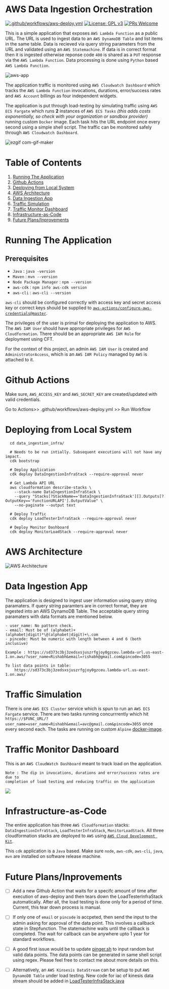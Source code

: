 # AWS Data Ingestion Orchestration

[![.github/workflows/aws-deploy.yml](https://github.com/onerishabh/data-ingestion-orchestration/actions/workflows/aws-deploy.yml/badge.svg)](https://github.com/onerishabh/data-ingestion-orchestration/actions/workflows/aws-deploy.yml) [![License: GPL v3](https://img.shields.io/badge/License-GPLv3-blue.svg)](https://www.gnu.org/licenses/gpl-3.0) [![PRs Welcome](https://img.shields.io/badge/PRs-welcome-brightgreen.svg?style=flat-square)](https://makeapullrequest.com)

This is a simple application that exposes `AWS Lambda Function` as a public URL. The URL is used to ingest data to an `AWS DynamoDB Table` and list items in the same table. Data is recieved via query string parameters from the URL and validated using an `AWS Statemachine`. If data is in correct format then it is ingested otherwise reponse code `400` is shared as a `PUT` response via the `AWS Lambda Function`. Data processing is done using `Python` based `AWS Lambda Function`.

![aws-app](./.github/images/aws_app.gif)

The application traffic is monitored using `AWS Cloudwatch Dashboard` which tracks the `AWS Lambda Function` invocations, durations, error/success rates and `AWS Account` billings as four independent widgets.

The application is put through load-testing by simulating traffic using `AWS ECS Fargate` which runs **2** instances of `AWS ECS Tasks` *(this adds costs exponentially, so check with your organization or sandbox provider)* running custom `Docker` image. Each task hits the URL endpoint once every second using a simple shell script. The traffic can be monitored safely through `AWS Cloudwatch Dashboard`. 

![ezgif com-gif-maker](./.github/images/app_demo.gif)

# Table of Contents
  1. [Running The Application](#running-the-application)
  2. [Github Actions](#github-actions)
  4. [Deploying from Local System](#deploying-from-local-system)
  5. [AWS Architecture](#aws-architecture)
  6. [Data Ingestion App](#data-ingestion-app)
  7. [Traffic Simulation](#traffic-simulation)
  8. [Traffic Monitor Dashboard](#traffic-monitor-dashboard)
  9. [Infrastructure-as-Code](#infrastructure-as-code)
  10. [Future Plans/Inprovements](#future-plansinprovements)

# Running The Application

## Prerequisites
* `Java` : `java -version`
* `Maven` : `mvn --version`
* `Node Package Manager` : `npm --version`
* `aws-cdk` : `npm info aws-cdk version`
* `aws-cli` : `aws-cli --version`

`aws-cli` should be configured correctly with access key and secret access key or correct keys should be supplied to [`aws-actions/configure-aws-credentials@master`](.github/workflows/aws-deploy.yml). 

The privileges of the user is primal for deploying the application to AWS. The `AWS IAM User` should have appropriate privileges for `AWS Cloudformation`. There should be an appropriate `AWS IAM Role` for deployment using CFT. 

For the context of this project, an admin `AWS IAM User` is created and `AdministratorAccess`, which is an `AWS IAM Policy` managed by `AWS` is attached to it. 

# Github Actions
Make sure, `AWS_ACCESS_KEY` and `AWS_SECRET_KEY` are created/updated with valid credentials.

Go to Actions>> .github/workflows/aws-deploy.yml >> Run Workflow

# Deploying from Local System

```
  cd data_ingestion_infra/

  # Needs to be run intially. Subsequent executions will not have any impact.
  cdk bootstrap 

  # Deploy Application
  cdk deploy DataIngestionInfraStack --require-approval never

  # Get Lambda API URL
  aws cloudformation describe-stacks \
    --stack-name DataIngestionInfraStack \
    --query "Stacks[?StackName=='DataIngestionInfraStack'][].Outputs[?OutputKey=='FunctionURLAPI'].OutputValue" \
    --no-paginate --output text

  # Deploy Traffic
  cdk deploy LoadTesterInfraStack --require-approval never

  # Deploy Monitor Dashboard 
  cdk deploy MonitorLoadStack --require-approval never
```

# AWS Architecture

![AWS Architecture](./.github/images/AWS_architecture.png)

# Data Ingestion App

The application is designed to ingest user information using query string paramaters. If query string paramters are in correct format, they are ingested into an AWS DynamoDB Table. The acceptable query string paramaters with data formats are mentioned below. 
```
- user_name: No pattern check. 
- email: Must be of (alphabet)+(alphabet|digit)*\@(alphabet|digit)+\.com
- pincode: Must be numeric with length between 4 and 6 (both inclusive)

Example : https://sd373c3bj3zedsxsjuszrfgjoy0gzceu.lambda-url.us-east-1.on.aws/?user_name=Rishabh&email=rishabh@gmail.com&pincode=3055

To list data points in table:
    https://sd373c3bj3zedsxsjuszrfgjoy0gzceu.lambda-url.us-east-1.on.aws/
```

# Traffic Simulation
There is one `AWS ECS Cluster` service which is spun to run an `AWS ECS Fargate` service. There are two tasks running concurrrently which hit `https://$FUNC_URL/?user_name=user_name=Rishabh&email=avc@gmail.com&pincode=3055` once every second each. The tasks are running on custom `Alpine` [docker-image](./load_testing/Dockerfile). 

# Traffic Monitor Dashboard
This is an `AWS CloudWatch Dashboard` meant to track load on the application. 
```
Note : The dip in invocations, durations and error/success rates are due to 
completion of load testing and reducing traffic on the application
```

![](./.github/images/trafficDashboard.PNG)

# Infrastructure-as-Code
The entire application has three `AWS Cloudformation` stacks: `DataIngestionInfraStack`, `LoadTesterInfraStack`, `MonitorLoadStack`. All three cloudformation stacks are deployed to `AWS` using [`AWS Cloud Development Kit`](https://aws.amazon.com/cdk/). 

This `cdk` application is a `Java` based. Make sure `node`, `aws-cdk`, `aws-cli`, `java`, `mvn` are installed on software release machine. 

# Future Plans/Inprovements
- [ ] Add a new Github Action that waits for a specifc amount of time after execution of aws-deploy and then tears down the LoadTesterInfraStack automatically. After all, the load testing is done only for a period of time. Current, this tear down process is manual.

- [ ] If only one of `email` or `pincode` is accpeted, then send the input to the admin asking for approval of the data point. This involves a callback state in Stepfunction. The statemachine waits until the callback is completed. The wait for callback can be anywhere upto 1 year for standard workflows. 

- [ ] A good first issue would be to update [pinger.sh](load_testing/pinger.sh) to input random but valid data points. The data points can be generated in same shell script using regex. Please feel free to contact me about more details on this. 

- [ ] Alternatively, an `AWS Kinsesis DataStream` can be setup to put `AWS DynamoDB Table` under load testing. New code for iac of kinesis data stream should be added in [LoadTesterInfraStack.java](data_ingestion_infra/src/main/java/com/myorg/LoadTesterInfraStack.java) 